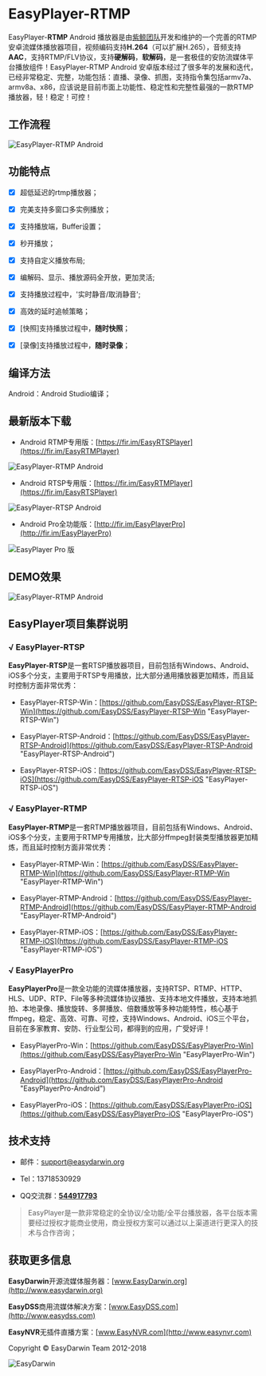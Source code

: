 # EasyPlayer-RTMP #

EasyPlayer-**RTMP** Android 播放器是由[紫鲸团队](http://www.pvale.com "紫鲸云")开发和维护的一个完善的RTMP安卓流媒体播放器项目，视频编码支持**H.264**（可以扩展H.265），音频支持**AAC**，支持RTMP/FLV协议，支持**硬解码**，**软解码**，是一套极佳的安防流媒体平台播放组件！EasyPlayer-RTMP Android 安卓版本经过了很多年的发展和迭代，已经非常稳定、完整，功能包括：直播、录像、抓图，支持指令集包括armv7a、armv8a、x86，应该说是目前市面上功能性、稳定性和完整性最强的一款RTMP播放器，轻！稳定！可控！


## 工作流程 ##

![EasyPlayer-RTMP Android](http://www.easydarwin.org/github/images/easyplayerrtmp/EasyPlayerRTMP.png)


## 功能特点 ##

- [x] 超低延迟的rtmp播放器；
- [x] 完美支持多窗口多实例播放；
- [x] 支持播放端，Buffer设置；
- [x] 秒开播放；
- [x] 支持自定义播放布局;
- [x] 编解码、显示、播放源码全开放，更加灵活;
- [x] 支持播放过程中，'实时静音/取消静音';
- [x] 高效的延时追帧策略；
- [x] [快照]支持播放过程中，**随时快照**；
- [x] [录像]支持播放过程中，**随时录像**；


## 编译方法 ##

Android：Android Studio编译；


## 最新版本下载 ##

- Android RTMP专用版：[https://fir.im/EasyRTSPlayer](https://fir.im/EasyRTMPlayer)

![EasyPlayer-RTMP Android](http://www.easydarwin.org/github/images/easyplayer/firimeasyrtmplayerandroid201801.png)


- Android RTSP专用版：[https://fir.im/EasyRTMPlayer](https://fir.im/EasyRTSPlayer)

![EasyPlayer-RTSP Android](http://www.easydarwin.org/github/images/easyplayer/firimeasyrtsplayerandroid201801.png)


- Android Pro全功能版：[http://fir.im/EasyPlayerPro](http://fir.im/EasyPlayerPro)

![EasyPlayer Pro 版](http://www.easydarwin.org/github/images/easyplayerprofirim20170205.png)


## DEMO效果 ##

![EasyPlayer-RTMP Android](http://www.easydarwin.org/github/images/easyplayerrtmp/EasyPlayerRTMPAndroid20180101.png)

## EasyPlayer项目集群说明 ##

### √ EasyPlayer-RTSP ###

**EasyPlayer-RTSP**是一套RTSP播放器项目，目前包括有Windows、Android、iOS多个分支，主要用于RTSP专用播放，比大部分通用播放器更加精炼，而且延时控制方面非常优秀：

- EasyPlayer-RTSP-Win：[https://github.com/EasyDSS/EasyPlayer-RTSP-Win](https://github.com/EasyDSS/EasyPlayer-RTSP-Win "EasyPlayer-RTSP-Win")

- EasyPlayer-RTSP-Android：[https://github.com/EasyDSS/EasyPlayer-RTSP-Android](https://github.com/EasyDSS/EasyPlayer-RTSP-Android "EasyPlayer-RTSP-Android")

- EasyPlayer-RTSP-iOS：[https://github.com/EasyDSS/EasyPlayer-RTSP-iOS](https://github.com/EasyDSS/EasyPlayer-RTSP-iOS "EasyPlayer-RTSP-iOS")


### √ EasyPlayer-RTMP ###

**EasyPlayer-RTMP**是一套RTMP播放器项目，目前包括有Windows、Android、iOS多个分支，主要用于RTMP专用播放，比大部分ffmpeg封装类型播放器更加精炼，而且延时控制方面非常优秀：

- EasyPlayer-RTMP-Win：[https://github.com/EasyDSS/EasyPlayer-RTMP-Win](https://github.com/EasyDSS/EasyPlayer-RTMP-Win "EasyPlayer-RTMP-Win")

- EasyPlayer-RTMP-Android：[https://github.com/EasyDSS/EasyPlayer-RTMP-Android](https://github.com/EasyDSS/EasyPlayer-RTMP-Android "EasyPlayer-RTMP-Android")

- EasyPlayer-RTMP-iOS：[https://github.com/EasyDSS/EasyPlayer-RTMP-iOS](https://github.com/EasyDSS/EasyPlayer-RTMP-iOS "EasyPlayer-RTMP-iOS")

### √ EasyPlayerPro ###

**EasyPlayerPro**是一款全功能的流媒体播放器，支持RTSP、RTMP、HTTP、HLS、UDP、RTP、File等多种流媒体协议播放、支持本地文件播放，支持本地抓拍、本地录像、播放旋转、多屏播放、倍数播放等多种功能特性，核心基于ffmpeg，稳定、高效、可靠、可控，支持Windows、Android、iOS三个平台，目前在多家教育、安防、行业型公司，都得到的应用，广受好评！

- EasyPlayerPro-Win：[https://github.com/EasyDSS/EasyPlayerPro-Win](https://github.com/EasyDSS/EasyPlayerPro-Win "EasyPlayerPro-Win")

- EasyPlayerPro-Android：[https://github.com/EasyDSS/EasyPlayerPro-Android](https://github.com/EasyDSS/EasyPlayerPro-Android "EasyPlayerPro-Android")

- EasyPlayerPro-iOS：[https://github.com/EasyDSS/EasyPlayerPro-iOS](https://github.com/EasyDSS/EasyPlayerPro-iOS "EasyPlayerPro-iOS")



## 技术支持 ##

- 邮件：[support@easydarwin.org](mailto:support@easydarwin.org) 

- Tel：13718530929

- QQ交流群：<a href="http://jq.qq.com/?_wv=1027&k=2IDkJId" target="_blank" title="EasyPlayer">**544917793**</a>

> EasyPlayer是一款非常稳定的全协议/全功能/全平台播放器，各平台版本需要经过授权才能商业使用，商业授权方案可以通过以上渠道进行更深入的技术与合作咨询；


## 获取更多信息 ##

**EasyDarwin**开源流媒体服务器：[www.EasyDarwin.org](http://www.easydarwin.org)

**EasyDSS**商用流媒体解决方案：[www.EasyDSS.com](http://www.easydss.com)

**EasyNVR**无插件直播方案：[www.EasyNVR.com](http://www.easynvr.com)

Copyright &copy; EasyDarwin Team 2012-2018

![EasyDarwin](http://www.easydarwin.org/skin/easydarwin/images/wx_qrcode.jpg)
